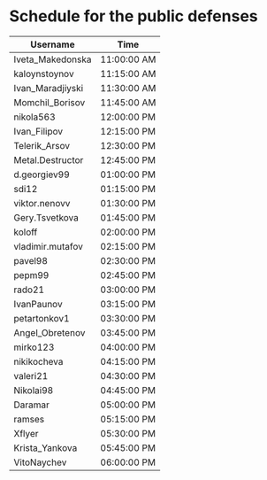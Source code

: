 # Schedule for the public defenses

| Username           |  Time       |
| ------------------ | ----------- |
| Iveta_Makedonska	 | 11:00:00 AM |
| kaloynstoynov	     | 11:15:00 AM |
| Ivan_Maradjiyski	 | 11:30:00 AM |
| Momchil_Borisov	   | 11:45:00 AM |
| nikola563	         | 12:00:00 PM |
| Ivan_Filipov	     | 12:15:00 PM |
| Telerik_Arsov	     | 12:30:00 PM |
| Metal.Destructor	 | 12:45:00 PM |
| d.georgiev99	     | 01:00:00 PM |
| sdi12	             | 01:15:00 PM |
| viktor.nenovv	     | 01:30:00 PM |
| Gery.Tsvetkova	   | 01:45:00 PM |
| koloff	           | 02:00:00 PM |
| vladimir.mutafov	 | 02:15:00 PM |
| pavel98	           | 02:30:00 PM |
| pepm99	           | 02:45:00 PM |
| rado21	           | 03:00:00 PM |
| IvanPaunov         | 03:15:00 PM |
| petartonkov1	     | 03:30:00 PM |
| Angel_Obretenov	   | 03:45:00 PM |
| mirko123	         | 04:00:00 PM |
| nikikocheva	       | 04:15:00 PM |
| valeri21	         | 04:30:00 PM |
| Nikolai98	         | 04:45:00 PM |
| Daramar	           | 05:00:00 PM |
| ramses	           | 05:15:00 PM |
| Xflyer	           | 05:30:00 PM |
| Krista_Yankova	   | 05:45:00 PM |
| VitoNaychev	       | 06:00:00 PM |
